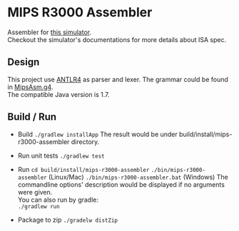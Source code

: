MIPS R3000 Assembler
====================
Assembler for [this simulator](https://github.com/mshockwave/MIPS-R3000-CPU-Simulator).  
Checkout the simulator's documentations for more details about ISA spec.

Design
------
This project use [ANTLR4](http://www.antlr.org/index.html) as parser and lexer. The grammar could be found in [MipsAsm.g4](gen-src/main/antlr/MipsAsm.g4).  
The compatible Java version is 1.7.

Build / Run
-----------
* Build
  `./gradlew installApp`
  The result would be under build/install/mips-r3000-assembler directory.
  
* Run unit tests
  `./gradlew test`
  
* Run
  `cd build/install/mips-r3000-assembler`
  `./bin/mips-r3000-assembler` (Linux/Mac)
  `./bin/mips-r3000-assembler.bat` (Windows)
  The commandline options' description would be displayed if no arguments were given.  
  You can also run by gradle:  
  `./gradlew run`
  
* Package to zip
  `./gradelw distZip`
